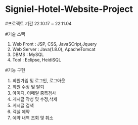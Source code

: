 # Signiel-Hotel-Website-Project

#프로젝트 기간
22.10.17 ~ 22.11.04 

#기술 스택
1. Web Front : JSP, CSS, JavaSCript,Jquery
2. Web Server : Java(1.8.0), ApacheTomcat
3. DBMS : MySQL
4. Tool : Eclipse, HeidiSQL


#기능 구현
1. 회원가입 및 로그인, 로그아웃
2. 회원 수정 및 탈퇴
3. 아이디, 이메일 중복검사
4. 게시글 작성 및 수정,삭제
5. 게시글 검색
6. 객실 예약
7. 예약 내역 조회 및 취소


